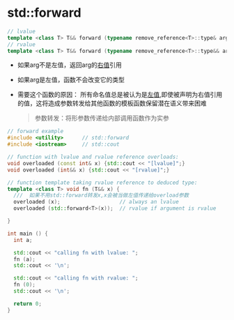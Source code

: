 # std::forward

```c++
// lvalue
template <class T> T&& forward (typename remove_reference<T>::type& arg) noexcept;
// rvalue
template <class T> T&& forward (typename remove_reference<T>::type&& arg) noexcept;
```

- 如果arg不是左值，返回arg的[右值]()引用
- 如果arg是左值，函数不会改变它的类型
- 需要这个函数的原因： 所有命名值总是被认为是[左值](),即使被声明为右值引用的值，这将造成参数转发给其他函数的模板函数保留潜在语义带来困难

  > 参数转发：将形参数传递给内部调用函数作为实参

```c++
// forward example
#include <utility>      // std::forward
#include <iostream>     // std::cout

// function with lvalue and rvalue reference overloads:
void overloaded (const int& x) {std::cout << "[lvalue]";}
void overloaded (int&& x) {std::cout << "[rvalue]";}

// function template taking rvalue reference to deduced type:
template <class T> void fn (T&& x) {
  ///  如果不用std::forward转发x,x会被当做左值传递给overload参数
  overloaded (x);                   // always an lvalue
  overloaded (std::forward<T>(x));  // rvalue if argument is rvalue

}

int main () {
  int a;

  std::cout << "calling fn with lvalue: ";
  fn (a);
  std::cout << '\n';

  std::cout << "calling fn with rvalue: ";
  fn (0);
  std::cout << '\n';

  return 0;
}

```

